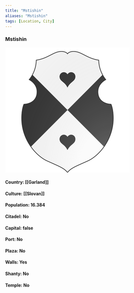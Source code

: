 ```yaml
---
title: "Mstishin"
aliases: "Mstishin"
tags: [Location, City]
---
```

### Mstishin
![](attachment/8638c9bc136140c753cc5269cad73b77.svg)

#### Country: [[Garland]]

#### Culture: [[Slovan]]

#### Population: 16.384

#### Citadel: No

#### Capital: false

#### Port: No

#### Plaza: No

#### Walls: Yes

#### Shanty: No

#### Temple: No

